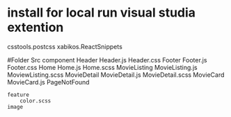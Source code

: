 # install for local run visual studia extention
csstools.postcss
xabikos.ReactSnippets


#Folder 
Src
    component
        Header
            Header.js
            Header.css
        Footer
            Footer.js
            Footer.css
        Home
            Home.js
            Home.scss
        MovieListing
            MovieListing.js
            MoviewListing.scss
        MovieDetail
            MovieDetail.js
            MovieDetail.scss
        MovieCard
            MovieCard.js
        PageNotFound
            

    feature
        color.scss
    image
